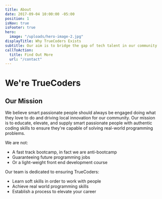 ```yaml
---
title: About
date: 2017-09-04 10:00:00 -05:00
position: 1
isNav: true
isFooter: true
hero:
  image: "/uploads/hero-image-2.jpg"
displayTitle: Why TrueCoders Exists
subtitle: Our aim is to bridge the gap of tech talent in our community with TrueCoders
callToAction:
  title: Find Out More
  url: "/contact"
---
```


# We're TrueCoders

## Our Mission

We believe smart passionate people should always be engaged doing what they love to do and driving local innovation for our community. Our mission is to educate, elevate, and supply smart passionate people with authentic coding skills to ensure they're capable of solving real-world programming problems.

We are not:

* A fast track bootcamp, in fact we are anti-bootcamp
* Guaranteeing future programming jobs
* Or a light-weight front end development course

Our team is dedicated to ensuring TrueCoders:

* Learn soft skills in order to work with people
* Achieve real world programming skills
* Establish a process to elevate your career